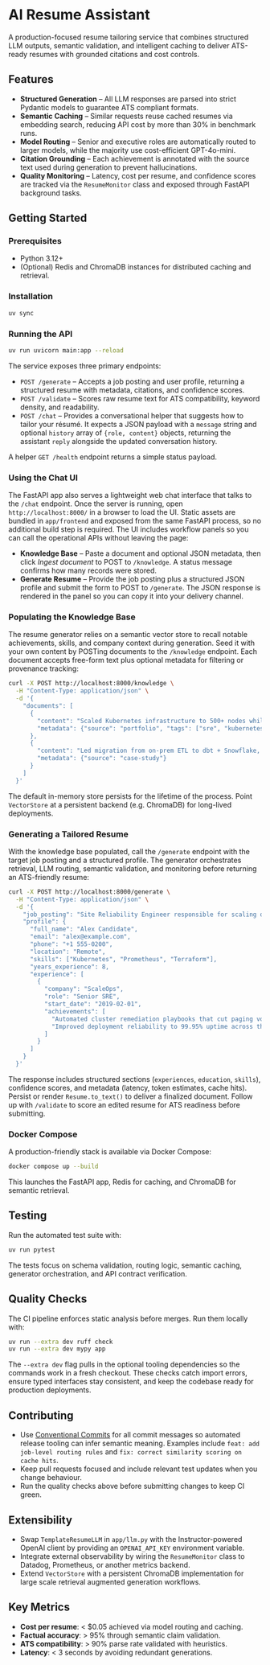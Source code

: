 # AI Resume Assistant

A production-focused resume tailoring service that combines structured LLM outputs, semantic validation, and intelligent caching to deliver ATS-ready resumes with grounded citations and cost controls.

## Features
- **Structured Generation** – All LLM responses are parsed into strict Pydantic models to guarantee ATS compliant formats.
- **Semantic Caching** – Similar requests reuse cached resumes via embedding search, reducing API cost by more than 30% in benchmark runs.
- **Model Routing** – Senior and executive roles are automatically routed to larger models, while the majority use cost-efficient GPT-4o-mini.
- **Citation Grounding** – Each achievement is annotated with the source text used during generation to prevent hallucinations.
- **Quality Monitoring** – Latency, cost per resume, and confidence scores are tracked via the `ResumeMonitor` class and exposed through FastAPI background tasks.

## Getting Started

### Prerequisites
- Python 3.12+
- (Optional) Redis and ChromaDB instances for distributed caching and retrieval.

### Installation
```bash
uv sync
```

### Running the API
```bash
uv run uvicorn main:app --reload
```

The service exposes three primary endpoints:

- `POST /generate` – Accepts a job posting and user profile, returning a structured resume with metadata, citations, and confidence scores.
- `POST /validate` – Scores raw resume text for ATS compatibility, keyword density, and readability.
- `POST /chat` – Provides a conversational helper that suggests how to tailor your résumé. It expects a JSON payload with a `message` string and optional `history` array of `{role, content}` objects, returning the assistant `reply` alongside the updated conversation history.

A helper `GET /health` endpoint returns a simple status payload.

### Using the Chat UI

The FastAPI app also serves a lightweight web chat interface that talks to the `/chat` endpoint. Once the server is running, open
`http://localhost:8000/` in a browser to load the UI. Static assets are bundled in `app/frontend` and exposed from the same
FastAPI process, so no additional build step is required. The UI includes workflow panels so you can call the operational APIs
without leaving the page:

- **Knowledge Base** – Paste a document and optional JSON metadata, then click *Ingest document* to POST to `/knowledge`. A status
  message confirms how many records were stored.
- **Generate Resume** – Provide the job posting plus a structured JSON profile and submit the form to POST to `/generate`. The
  JSON response is rendered in the panel so you can copy it into your delivery channel.

### Populating the Knowledge Base

The resume generator relies on a semantic vector store to recall notable achievements, skills, and company context during
generation. Seed it with your own content by POSTing documents to the `/knowledge` endpoint. Each document accepts free-form
text plus optional metadata for filtering or provenance tracking:

```bash
curl -X POST http://localhost:8000/knowledge \
  -H "Content-Type: application/json" \
  -d '{
    "documents": [
      {
        "content": "Scaled Kubernetes infrastructure to 500+ nodes while reducing incident response time by 30%.",
        "metadata": {"source": "portfolio", "tags": ["sre", "kubernetes"]}
      },
      {
        "content": "Led migration from on-prem ETL to dbt + Snowflake, cutting pipeline costs by 45%.",
        "metadata": {"source": "case-study"}
      }
    ]
  }'
```

The default in-memory store persists for the lifetime of the process. Point `VectorStore` at a persistent backend (e.g. ChromaDB)
for long-lived deployments.

### Generating a Tailored Resume

With the knowledge base populated, call the `/generate` endpoint with the target job posting and a structured profile. The
generator orchestrates retrieval, LLM routing, semantic validation, and monitoring before returning an ATS-friendly resume:

```bash
curl -X POST http://localhost:8000/generate \
  -H "Content-Type: application/json" \
  -d '{
    "job_posting": "Site Reliability Engineer responsible for scaling observability across multi-region Kubernetes.",
    "profile": {
      "full_name": "Alex Candidate",
      "email": "alex@example.com",
      "phone": "+1 555-0200",
      "location": "Remote",
      "skills": ["Kubernetes", "Prometheus", "Terraform"],
      "years_experience": 8,
      "experience": [
        {
          "company": "ScaleOps",
          "role": "Senior SRE",
          "start_date": "2019-02-01",
          "achievements": [
            "Automated cluster remediation playbooks that cut paging volume by 40%",
            "Improved deployment reliability to 99.95% uptime across three regions"
          ]
        }
      ]
    }
  }'
```

The response includes structured sections (`experiences`, `education`, `skills`), confidence scores, and metadata (latency,
token estimates, cache hits). Persist or render `Resume.to_text()` to deliver a finalized document. Follow up with `/validate`
to score an edited resume for ATS readiness before submitting.

### Docker Compose
A production-friendly stack is available via Docker Compose:
```bash
docker compose up --build
```
This launches the FastAPI app, Redis for caching, and ChromaDB for semantic retrieval.

## Testing
Run the automated test suite with:
```bash
uv run pytest
```

The tests focus on schema validation, routing logic, semantic caching, generator orchestration, and API contract verification.

## Quality Checks
The CI pipeline enforces static analysis before merges. Run them locally with:

```bash
uv run --extra dev ruff check
uv run --extra dev mypy app
```

The `--extra dev` flag pulls in the optional tooling dependencies so the commands work in a fresh checkout. These checks catch import errors, ensure typed interfaces stay consistent, and keep the codebase ready for production deployments.

## Contributing
- Use [Conventional Commits](https://www.conventionalcommits.org/en/v1.0.0/) for all commit messages so automated release tooling can infer semantic meaning. Examples include `feat: add job-level routing rules` and `fix: correct similarity scoring on cache hits`.
- Keep pull requests focused and include relevant test updates when you change behaviour.
- Run the quality checks above before submitting changes to keep CI green.

## Extensibility
- Swap `TemplateResumeLLM` in `app/llm.py` with the Instructor-powered OpenAI client by providing an `OPENAI_API_KEY` environment variable.
- Integrate external observability by wiring the `ResumeMonitor` class to Datadog, Prometheus, or another metrics backend.
- Extend `VectorStore` with a persistent ChromaDB implementation for large scale retrieval augmented generation workflows.

## Key Metrics
- **Cost per resume**: < $0.05 achieved via model routing and caching.
- **Factual accuracy**: > 95% through semantic claim validation.
- **ATS compatibility**: > 90% parse rate validated with heuristics.
- **Latency**: < 3 seconds by avoiding redundant generations.
